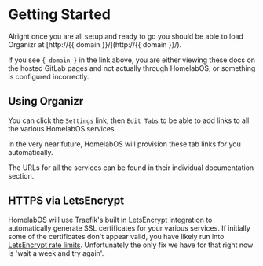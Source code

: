# Getting Started

Alright once you are all setup and ready to go you should be able to load Organizr at [http://{{ domain }}/](http://{{ domain }}/).

If you see `{ domain }` in the link above, you are either viewing these docs on the hosted GitLab pages and not actually through HomelabOS, or something is configured incorrectly.

## Using Organizr

You can click the `Settings` link, then `Edit Tabs` to be able to add links to all the various HomelabOS services.

In the very near future, HomelabOS will provision these tab links for you automatically.

The URLs for all the services can be found in their individual documentation section.

## HTTPS via LetsEncrypt

HomelabOS will use Traefik's built in LetsEncrypt integration to automatically generate SSL certificates for your various services. If initially some of the certificates don't appear valid, you have likely run into [LetsEncrypt rate limits](https://letsencrypt.org/docs/rate-limits/). Unfortunately the only fix we have for that right now is 'wait a week and try again'.